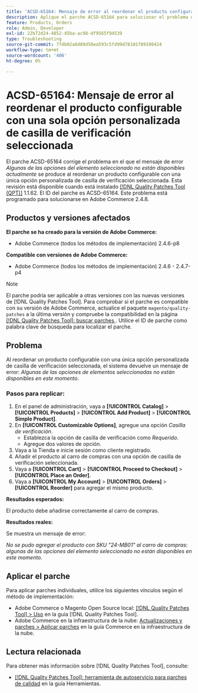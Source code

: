 ```yaml
---
title: 'ACSD-65164: Mensaje de error al reordenar el producto configurable con una sola opción personalizada de casilla de verificación seleccionada'
description: Aplique el parche ACSD-65164 para solucionar el problema de Adobe Commerce donde aparece el mensaje de error *Algunas de las opciones del elemento seleccionado no están disponibles actualmente* al reordenar un producto configurable con una sola opción personalizada de casilla de verificación seleccionada.
feature: Products, Orders
role: Admin, Developer
exl-id: 22b72d24-4852-45ba-ac98-df9565f94539
type: Troubleshooting
source-git-commit: 7fdb02a6d89d50ea593c5fd99d78101f89198424
workflow-type: tm+mt
source-wordcount: '406'
ht-degree: 0%

---
```


# ACSD-65164: Mensaje de error al reordenar el producto configurable con una sola opción personalizada de casilla de verificación seleccionada

El parche ACSD-65164 corrige el problema en el que el mensaje de error *Algunas de las opciones del elemento seleccionado no están disponibles actualmente* se produce al reordenar un producto configurable con una única opción personalizada de casilla de verificación seleccionada. Esta revisión está disponible cuando está instalado [[!DNL Quality Patches Tool (QPT)]](/help/tools/quality-patches-tool/quality-patches-tool-to-self-serve-quality-patches.md) 1.1.62. El ID del parche es ACSD-65164. Este problema está programado para solucionarse en Adobe Commerce 2.4.8.

## Productos y versiones afectados

**El parche se ha creado para la versión de Adobe Commerce:**

* Adobe Commerce (todos los métodos de implementación) 2.4.6-p8

**Compatible con versiones de Adobe Commerce:**

* Adobe Commerce (todos los métodos de implementación) 2.4.6 - 2.4.7-p4

>[!NOTE]
>
>El parche podría ser aplicable a otras versiones con las nuevas versiones de [!DNL Quality Patches Tool]. Para comprobar si el parche es compatible con su versión de Adobe Commerce, actualice el paquete `magento/quality-patches` a la última versión y compruebe la compatibilidad en la página [[!DNL Quality Patches Tool]: buscar parches &#x200B;](https://experienceleague.adobe.com/tools/commerce-quality-patches/index.html?lang=es). Utilice el ID de parche como palabra clave de búsqueda para localizar el parche.

## Problema

Al reordenar un producto configurable con una única opción personalizada de casilla de verificación seleccionada, el sistema devuelve un mensaje de error: *Algunas de las opciones de elementos seleccionadas no están disponibles en este momento*.

### Pasos para replicar:

1. En el panel de administración, vaya a **[!UICONTROL Catalog]** > **[!UICONTROL Products]** > **[!UICONTROL Add Product]** > **[!UICONTROL Simple Product]**.
1. En **[!UICONTROL Customizable Options]**, agregue una opción *Casilla de verificación*.
   * Establezca la opción de casilla de verificación como *Requerido*.
   * Agregue dos valores de opción.
1. Vaya a la Tienda e inicie sesión como cliente registrado.
1. Añadir el producto al carro de compras con una opción de casilla de verificación seleccionada.
1. Vaya a **[!UICONTROL Cart]** > **[!UICONTROL Proceed to Checkout]** > **[!UICONTROL Place an Order]**.
1. Vaya a **[!UICONTROL My Account]** > **[!UICONTROL Orders]** > **[!UICONTROL Reorder]** para agregar el mismo producto.

**Resultados esperados:**

El producto debe añadirse correctamente al carro de compras.

**Resultados reales:**

Se muestra un mensaje de error:

*No se pudo agregar el producto con SKU &quot;24-MB01&quot; al carro de compras: algunas de las opciones del elemento seleccionado no están disponibles en este momento.*

## Aplicar el parche

Para aplicar parches individuales, utilice los siguientes vínculos según el método de implementación:

* Adobe Commerce o Magento Open Source local: [[!DNL Quality Patches Tool] > Uso](/help/tools/quality-patches-tool/usage.md) en la guía [!DNL Quality Patches Tool].
* Adobe Commerce en la infraestructura de la nube: [Actualizaciones y parches > Aplicar parches](https://experienceleague.adobe.com/docs/commerce-cloud-service/user-guide/develop/upgrade/apply-patches.html?lang=es) en la guía Commerce en la infraestructura de la nube.

## Lectura relacionada

Para obtener más información sobre [!DNL Quality Patches Tool], consulte:

* [[!DNL Quality Patches Tool]: herramienta de autoservicio para parches de calidad](/help/tools/quality-patches-tool/quality-patches-tool-to-self-serve-quality-patches.md) en la guía Herramientas.
